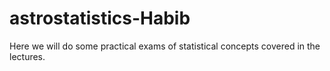 # astrostatistics-Habib

Here we will do some practical exams of statistical concepts covered in the lectures. 
